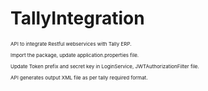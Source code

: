 # TallyIntegration<br/>
<p style="font-size:8px">API to integrate Restful webservices with Tally ERP.</p>
<p style="font-size:8px">Import the package, update application.properties file.</p>
<p style="font-size:8px">Update Token prefix and secret key in LoginService, JWTAuthorizationFilter file.</p>
<p style="font-size:8px">API generates output XML file as per tally required format.</p>
